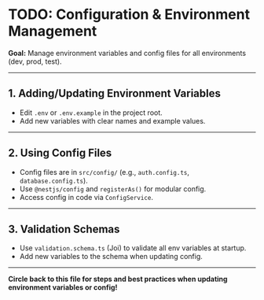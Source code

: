 # TODO: Configuration & Environment Management

**Goal:** Manage environment variables and config files for all environments (dev, prod, test).

---

## 1. Adding/Updating Environment Variables
- Edit `.env` or `.env.example` in the project root.
- Add new variables with clear names and example values.

---

## 2. Using Config Files
- Config files are in `src/config/` (e.g., `auth.config.ts`, `database.config.ts`).
- Use `@nestjs/config` and `registerAs()` for modular config.
- Access config in code via `ConfigService`.

---

## 3. Validation Schemas
- Use `validation.schema.ts` (Joi) to validate all env variables at startup.
- Add new variables to the schema when updating config.

---

**Circle back to this file for steps and best practices when updating environment variables or config!** 